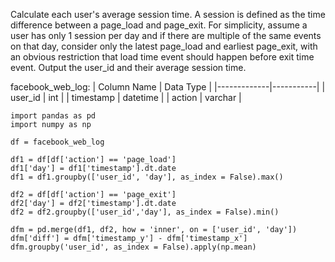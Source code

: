 Calculate each user's average session time. A session is defined as the time difference between a page_load and page_exit. 
For simplicity, assume a user has only 1 session per day and if there are multiple of the same events on that day, 
consider only the latest page_load and earliest page_exit, with an obvious restriction that load time event should happen before exit time event. 
Output the user_id and their average session time.

facebook_web_log:
| Column Name | Data Type |
|-------------|-----------|
| user_id     | int       |
| timestamp   | datetime  |
| action      | varchar   |

```
import pandas as pd
import numpy as np

df = facebook_web_log

df1 = df[df['action'] == 'page_load']
df1['day'] = df1['timestamp'].dt.date
df1 = df1.groupby(['user_id', 'day'], as_index = False).max()

df2 = df[df['action'] == 'page_exit']
df2['day'] = df2['timestamp'].dt.date
df2 = df2.groupby(['user_id','day'], as_index = False).min()

dfm = pd.merge(df1, df2, how = 'inner', on = ['user_id', 'day'])
dfm['diff'] = dfm['timestamp_y'] - dfm['timestamp_x']
dfm.groupby('user_id', as_index = False).apply(np.mean)
```
